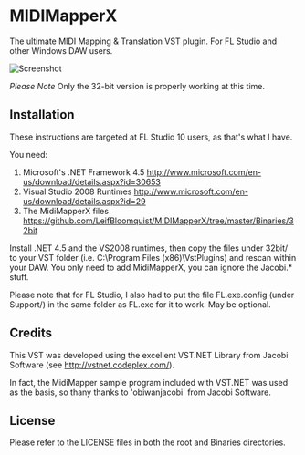 MIDIMapperX
===========

The ultimate MIDI Mapping &amp; Translation VST plugin.  For FL Studio and other Windows DAW users.

![Screenshot](https://raw.github.com/LeifBloomquist/MIDIMapperX/master/Screenshots/MidiMapperX_V2.png)

*Please Note* Only the 32-bit version is properly working at this time.

Installation
------------
These instructions are targeted at FL Studio 10 users, as that's what I have.

You need:

1. Microsoft's .NET Framework 4.5   http://www.microsoft.com/en-us/download/details.aspx?id=30653  
2. Visual Studio 2008 Runtimes      http://www.microsoft.com/en-us/download/details.aspx?id=29
3. The MidiMapperX files            https://github.com/LeifBloomquist/MIDIMapperX/tree/master/Binaries/32bit

Install .NET 4.5 and the VS2008 runtimes, then copy the files under 32bit/ to your VST folder (i.e.  C:\Program Files (x86)\VstPlugins) and rescan within your DAW.   You only need to add MidiMapperX, you can ignore the Jacobi.* stuff.

Please note that for FL Studio, I also had to put the file FL.exe.config (under Support/) in the same folder as FL.exe for it to work.  May be optional.


Credits
-------
This VST was developed using the excellent VST.NET Library from Jacobi Software (see http://vstnet.codeplex.com/).

In fact, the MidiMapper sample program included with VST.NET was used as the basis, so thany thanks to 'obiwanjacobi' from Jacobi Software.

License
-------
Please refer to the LICENSE files in both the root and Binaries directories.
